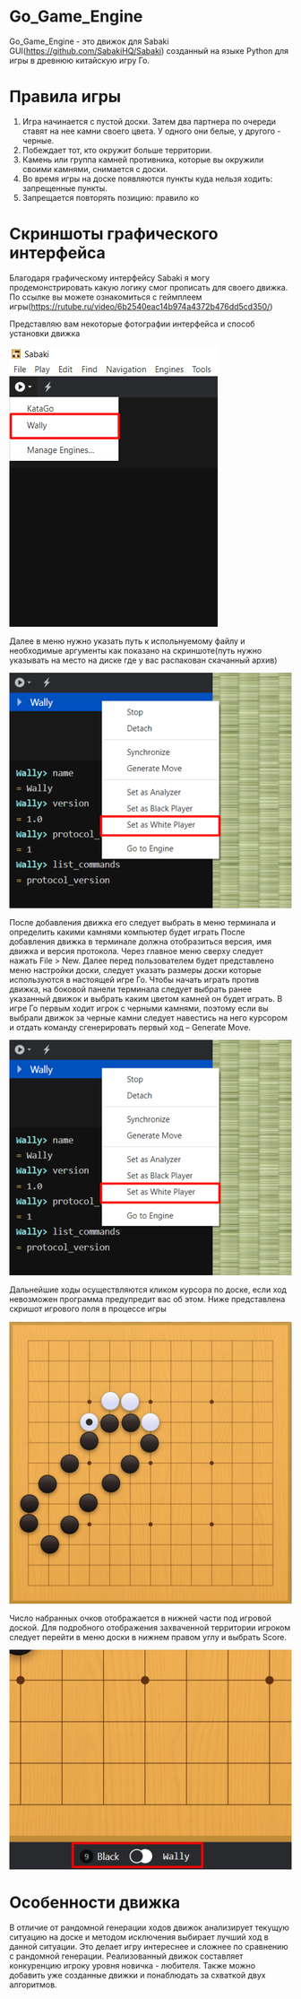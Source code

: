 # Go_Game_Engine
Go_Game_Engine - это движок для Sabaki GUI(https://github.com/SabakiHQ/Sabaki) созданный на языке Python для игры в древнюю китайскую игру Го.
# Правила игры
1)	Игра начинается с пустой доски. Затем два партнера по очереди ставят на нее камни своего цвета. У одного они белые, у другого - черные.
2)	Побеждает тот, кто окружит больше территории.
3)	Камень или группа камней противника, которые вы окружили своими камнями, снимается с доски.
4)	Во время игры на доске появляются пункты куда нельзя ходить: запрещенные пункты.
5)	Запрещается повторять позицию: правило ко
# Скриншоты графического интерфейса
Благодаря графическому интерфейсу Sabaki я могу продемонстрировать какую логику смог прописать для своего движка.
По ссылке вы можете ознакомиться с геймплеем игры(https://rutube.ru/video/6b2540eac14b974a4372b476dd5cd350/)

Представляю вам некоторые фотографии интерфейса и способ установки движка

![Скриншот установки](https://github.com/ultralightbeat/Go_Game_Engine/blob/master/images/engine_dowload_1.png)

Далее в меню нужно указать путь к испольнуемому файлу и необходимые аргументы как показано на скриншоте(путь нужно указывать на место на диске где у вас распакован скачанный архив) 

![Скриншот определения пути и аргументов](https://github.com/ultralightbeat/Go_Game_Engine/blob/master/images/engine_dowload.png)


После добавления движка его следует выбрать в меню терминала и определить какими камнями компьютер будет играть
После добавления движка в терминале должна отобразиться версия, имя движка и версия протокола. Через главное меню сверху следует нажать File > New. Далее перед пользователем будет представлено меню настройки доски, следует указать размеры доски которые используются в настоящей игре Го.
Чтобы начать играть против движка, на боковой панели терминала следует выбрать ранее указанный движок и выбрать каким цветом камней он будет играть. В игре Го первым ходит игрок с черными камнями, поэтому если вы выбрали движок за черные камни следует навестись на него курсором и отдать команду сгенерировать первый ход – Generate Move.

![Скриншот выбора какими камнями будет играть движок](https://github.com/ultralightbeat/Go_Game_Engine/blob/master/images/engine_dowload.png)

Дальнейшие ходы осуществляются кликом курсора по доске, если ход невозможен программа предупредит вас об этом.
Ниже представлена скришот игрового поля в процессе игры

![Скриншот игрового поля](https://github.com/ultralightbeat/Go_Game_Engine/blob/master/images/ban.png)

Число набранных очков отображается в нижней части под игровой доской. Для подробного отображения захваченной территории игроком следует перейти в меню доски в нижнем правом углу и выбрать Score.

![Скриншот таблицы очков](https://github.com/ultralightbeat/Go_Game_Engine/blob/master/images/score.png)

# Особенности движка
В отличие от рандомной генерации ходов движок анализирует текущую ситуацию на доске и методом исключения выбирает лучший ход в данной ситуации. Это делает игру интереснее и сложнее по сравнению с рандомной генерации. Реализованный движок составляет конкуренцию игроку уровня новичка - любителя. Также можно добавить уже созданные движки и понаблюдать за схваткой двух алгоритмов. 






